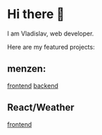 # Hi there 👋

I am Vladislav, web developer.

Here are my featured projects:

## menzen:

[frontend](https://github.com/MedievalRain/menzen-frontend)
[backend](https://github.com/MedievalRain/menzen-backend)

## React/Weather

[frontend](https://github.com/MedievalRain/React-Weather)
